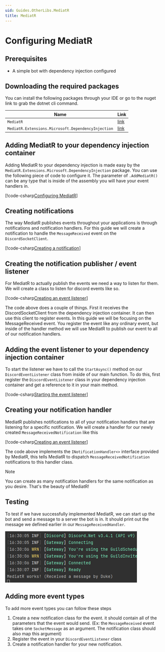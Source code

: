 ```yaml
---
uid: Guides.OtherLibs.MediatR
title: MediatR
---
```


# Configuring MediatR

## Prerequisites

- A simple bot with dependency injection configured

## Downloading the required packages

You can install the following packages through your IDE or go to the nuget link to grab the dotnet cli command.

|Name|Link|
|--|--|
| `MediatR` | [link](https://www.nuget.org/packages/MediatR) |
| `MediatR.Extensions.Microsoft.DependencyInjection` | [link](https://www.nuget.org/packages/MediatR.Extensions.Microsoft.DependencyInjection)|

## Adding MediatR to your dependency injection container

Adding MediatR to your dependency injection is made easy by the `MediatR.Extensions.Microsoft.DependencyInjection` package. You can use the following piece of code to configure it. The parameter of `.AddMediatR()` can be any type that is inside of the assembly you will have your event handlers in.

[!code-csharp[Configuring MediatR](samples/MediatrConfiguringDI.cs)]

## Creating notifications

The way MediatR publishes events throughout your applications is through notifications and notification handlers. For this guide we will create a notification to handle the `MessageReceived` event on the `DiscordSocketClient`.

[!code-csharp[Creating a notification](samples/MediatrCreatingMessageNotification.cs)]

## Creating the notification publisher / event listener

For MediatR to actually publish the events we need a way to listen for them. We will create a class to listen for discord events like so.

[!code-csharp[Creating an event listener](samples/MediatrDiscordEventListener.cs)]

The code above does a couple of things. First it receives the DiscordSocketClient from the dependency injection container. It can then use this client to register events. In this guide we will be focusing on the MessageReceived event. You register the event like any ordinary event, but inside of the handler method we will use MediatR to publish our event to all of our notification handlers.

## Adding the event listener to your dependency injection container

To start the listener we have to call the `StartAsync()` method on our `DiscordEventListener` class from inside of our main function. To do this, first register the `DiscordEventListener` class in your dependency injection container and get a reference to it in your main method.

[!code-csharp[Starting the event listener](samples/MediatrStartListener.cs)]

## Creating your notification handler

MediatR publishes notifications to all of your notification handlers that are listening for a specific notification. We will create a handler for our newly created `MessageReceivedNotification` like this

[!code-csharp[Creating an event listener](samples/MediatrMessageReceivedHandler.cs)]

The code above implements the `INotificationHandler<>` interface provided by MediatR, this tells MediatR to dispatch `MessageReceivedNotification` notifications to this handler class.

> [!NOTE]
> You can create as many notification handlers for the same notification as you desire. That's the beauty of MediatR!

## Testing

To test if we have successfully implemented MediatR, we can start up the bot and send a message to a server the bot is in. It should print out the message we defined earlier in our `MessageReceivedHandler`.

![MediatR output](images/mediatr_output.png)

## Adding more event types

To add more event types you can follow these steps

1. Create a new notification class for the event. it should contain all of the parameters that the event would send. (Ex: the `MessageReceived` event takes one `SocketMessage` as an argument. The notification class should also map this argument)
2. Register the event in your `DiscordEventListener` class
3. Create a notification handler for your new notification.
